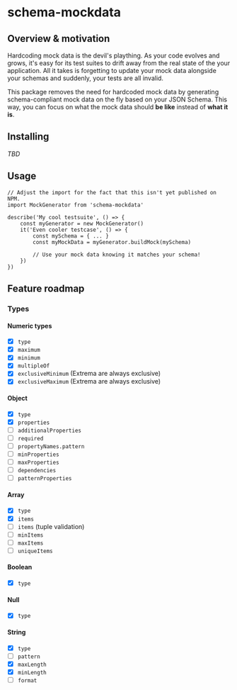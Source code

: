 # schema-mockdata

## Overview & motivation

Hardcoding mock data is the devil's plaything. As your code evolves and grows, it's easy for its test suites to drift away from the real state of the your application. All it takes is forgetting to update your mock data alongside your schemas and suddenly, your tests are all invalid.

This package removes the need for hardcoded mock data by generating schema-compliant mock data on the fly based on your JSON Schema. This way, you can focus on what the mock data should __be like__ instead of __what it is__.

## Installing

_TBD_

## Usage

```
// Adjust the import for the fact that this isn't yet published on NPM.
import MockGenerator from 'schema-mockdata'

describe('My cool testsuite', () => {
    const myGenerator = new MockGenerator()
    it('Even cooler testcase', () => {
        const mySchema = { ... }
        const myMockData = myGenerator.buildMock(mySchema)

        // Use your mock data knowing it matches your schema!
    })
})
```

## Feature roadmap

### Types

#### Numeric types

- [x] `type`
- [x] `maximum`
- [x] `minimum`
- [x] `multipleOf`
- [x] `exclusiveMinimum` (Extrema are always exclusive)
- [x] `exclusiveMaximum` (Extrema are always exclusive)

#### Object

- [x] `type`
- [x] `properties`
- [ ] `additionalProperties`
- [ ] `required`
- [ ] `propertyNames.pattern`
- [ ] `minProperties`
- [ ] `maxProperties`
- [ ] `dependencies`
- [ ] `patternProperties`

#### Array

- [x] `type`
- [x] `items`
- [ ] `items` (tuple validation)
- [ ] `minItems`
- [ ] `maxItems`
- [ ] `uniqueItems`

#### Boolean

- [x] `type`

#### Null

- [x] `type`

#### String

- [x] `type`
- [ ] `pattern`
- [x] `maxLength`
- [x] `minLength`
- [ ] `format`
